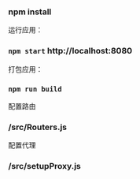 ### npm install

运行应用：

### `npm start` http://localhost:8080

打包应用：

### `npm run build`

配置路由

### /src/Routers.js

配置代理

### /src/setupProxy.js
